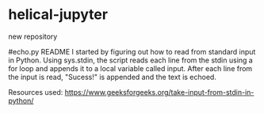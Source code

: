 # helical-jupyter
new repository

#echo.py README
I started by figuring out how to read from standard input in Python. Using sys.stdin, the script reads each line from the stdin using a for loop and appends it to a local variable called input.
After each line from the input is read, "Sucess!" is appended and the text is echoed. 

Resources used: https://www.geeksforgeeks.org/take-input-from-stdin-in-python/

